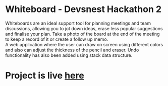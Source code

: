 # Whiteboard - Devsnest Hackathon 2

Whiteboards are an ideal support tool for planning meetings and team discussions, allowing you to jot down ideas, erase less popular suggestions and finalise your plan. Take a photo of the board at the end of the meeting to keep a record of it or create a follow up memo.<br/>
A web application where the user can draw on screen using different colors and also can adjust the thickness of the pencil and eraser.
Undo functionality has also been added using stack data structure.

# Project is live [here](https://whiteboard-devsnest.netlify.app/) 


